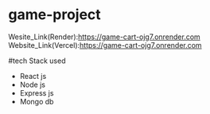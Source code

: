 ﻿# game-project
Wesite_Link(Render):https://game-cart-ojg7.onrender.com
Website_Link(Vercel):https://game-cart-ojg7.onrender.com

#tech Stack used
<ul>
  <li>React js</li>
  <li>Node js</li>
  <li>Express js</li>
  <li>Mongo db</li>
</ul>
